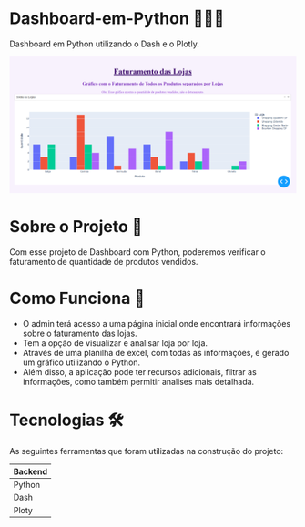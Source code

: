 # Dashboard-em-Python 👩🏻‍💻
Dashboard em Python utilizando o Dash e o Plotly.

<div>
<img src="assets/faturamentodaslojas.png" width="750px" />

# Sobre o Projeto 📑
Com esse projeto de Dashboard com Python, poderemos verificar o faturamento de quantidade de produtos vendidos.

# Como Funciona 🎯
<div>
  <ul>
    <li>O admin terá acesso a uma página inicial onde encontrará informações sobre o faturamento das lojas.
    <li>Tem a opção de visualizar e analisar loja por loja.
    <li>Através de uma planilha de excel, com todas as informações, é gerado um gráfico utilizando o Python. 
    <li>Além disso, a aplicação pode ter recursos adicionais, filtrar as informações, como também permitir analises mais detalhada.      
    </li>  
  </ul>
</div>

# Tecnologias 🛠️
As seguintes ferramentas que foram utilizadas na construção do projeto:
<table>
  <thead>
    <th>Backend</th>
  </thead>
  <tbody>
    <tr>
      <td>Python</td>
    </tr>
    <tr>
      <td>Dash</td>
    </tr>
    <tr>
      <td>Ploty</td>
    </tr>
  </tbody>
</table>
